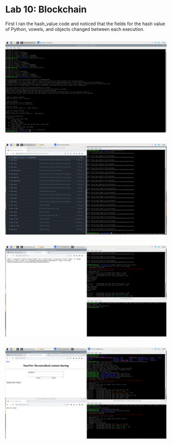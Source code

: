 # Lab 10: Blockchain

First I ran the hash_value code and noticed that the fields for the hash value of Python, vowels, and objects changed between each execution. 

![](Screenshots/lab10_1_1.png)
---
![](Screenshots/lab10_2.png)
---
![](Screenshots/lab10_3.png)
---
![](Screenshots/lab10_4.png)
---
